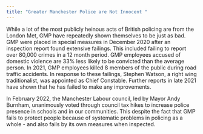 ```yaml
---
title: "Greater Manchester Police are Not Innocent "
---
```

While a lot of the most publicly heinous acts of British policing are from the London Met, GMP have repeatedly shown themselves to be just as bad. GMP were placed in special measures in December 2020 after an inspection report found extensive failings. This included failing to report over 80,000 crimes in a 12 month period. GMP employees accused of domestic violence are 33% less likely to be convicted than the average person. In 2021, GMP employees killed 8 members of the public during road traffic accidents. In response to these failings, Stephen Watson, a right wing traditionalist, was appointed as Chief Constable. Further reports in late 2021 have shown that he has failed to make any improvements.

In February 2022, the Manchester Labour council, led by Mayor Andy Burnham, unanimously voted through council tax hikes to increase police presence in schools and in our communities. This despite the fact that GMP fails to protect people because of systematic problems in policing as a whole - and also fails by its own measures when inspected.
